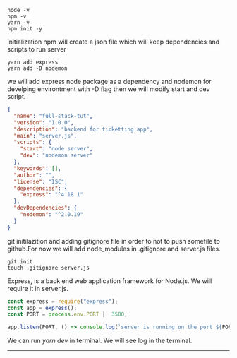 ```console
node -v
npm -v
yarn -v
npm init -y
```

initialization npm will create a json file which will keep dependencies and scripts to run server

```console
yarn add express
yarn add -D nodemon
```

we will add express node package as a dependency and nodemon for develping environtment with -D flag then we will modify start and dev script.

```json
{
  "name": "full-stack-tut",
  "version": "1.0.0",
  "description": "backend for ticketting app",
  "main": "server.js",
  "scripts": {
    "start": "node server",
    "dev": "nodemon server"
  },
  "keywords": [],
  "author": "",
  "license": "ISC",
  "dependencies": {
    "express": "^4.18.1"
  },
  "devDependencies": {
    "nodemon": "^2.0.19"
  }
}
```

git initilazition and adding gitignore file in order to not to push somefile to github.For now we will add node_modules in .gitignore and server.js files.

```console
git init
touch .gitignore server.js
```

Express, is a back end web application framework for Node.js. We will require it in server.js.

```javascript
const express = require("express");
const app = express();
const PORT = process.env.PORT || 3500;

app.listen(PORT, () => console.log(`server is running on the port ${PORT}`));
```

We can run _yarn dev_ in terminal. We will see log in the terminal.

---
